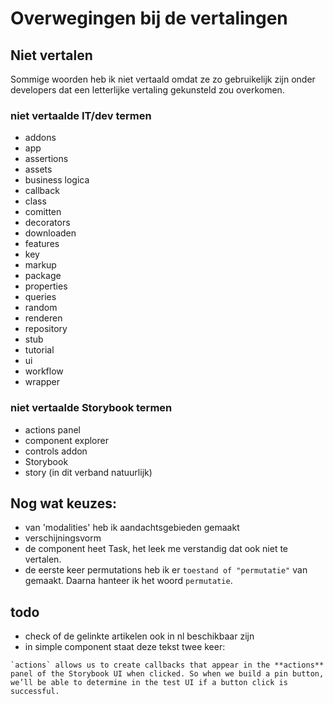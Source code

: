 # Overwegingen bij de vertalingen 
## Niet vertalen
Sommige woorden heb ik niet vertaald omdat ze zo gebruikelijk zijn onder developers dat een letterlijke vertaling gekunsteld zou overkomen. 
### niet vertaalde IT/dev termen
* addons
* app
* assertions
* assets
* business logica
* callback
* class
* comitten
* decorators
* downloaden
* features
* key 
* markup
* package
* properties
* queries
* random
* renderen
* repository
* stub
* tutorial
* ui
* workflow
* wrapper

### niet vertaalde Storybook termen
* actions panel
* component explorer
* controls addon
* Storybook
* story (in dit verband natuurlijk)

## Nog wat keuzes: 
* van 'modalities' heb ik aandachtsgebieden gemaakt
* verschijningsvorm
* de component heet Task, het leek me verstandig dat ook niet te vertalen.
* de eerste keer permutations heb ik er `toestand of "permutatie"` van gemaakt. Daarna hanteer ik het woord `permutatie`. 

## todo
- check of de gelinkte artikelen ook in nl beschikbaar zijn
- in simple component staat deze tekst twee keer: 
```
`actions` allows us to create callbacks that appear in the **actions** panel of the Storybook UI when clicked. So when we build a pin button, we’ll be able to determine in the test UI if a button click is successful.
```


